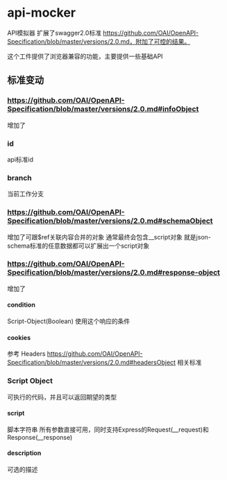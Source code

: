 # api-mocker
API模拟器
扩展了swagger2.0标准 https://github.com/OAI/OpenAPI-Specification/blob/master/versions/2.0.md，附加了可控的结果。

这个工件提供了浏览器兼容的功能，主要提供一些基础API

## 标准变动
### https://github.com/OAI/OpenAPI-Specification/blob/master/versions/2.0.md#infoObject
增加了
### id
api标准id
### branch
当前工作分支
### https://github.com/OAI/OpenAPI-Specification/blob/master/versions/2.0.md#schemaObject
增加了可跟$ref关联内容合并的对象 通常最终会包含__script对象
就是json-schema标准的任意数据都可以扩展出一个script对象
###  https://github.com/OAI/OpenAPI-Specification/blob/master/versions/2.0.md#response-object
增加了
#### condition
Script-Object(Boolean)
使用这个响应的条件
#### cookies 
参考 Headers https://github.com/OAI/OpenAPI-Specification/blob/master/versions/2.0.md#headersObject  相关标准
### Script Object
可执行的代码，并且可以返回期望的类型
#### script
脚本字符串 所有参数直接可用，同时支持Express的Request(__request)和Response(__response)
#### description
可选的描述



